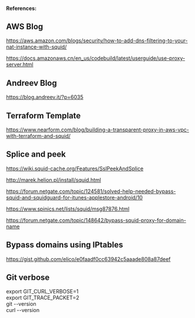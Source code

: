 #### References:

## AWS  Blog
https://aws.amazon.com/blogs/security/how-to-add-dns-filtering-to-your-nat-instance-with-squid/

https://docs.amazonaws.cn/en_us/codebuild/latest/userguide/use-proxy-server.html

## Andreev Blog
https://blog.andreev.it/?p=6035

## Terraform Template
https://www.nearform.com/blog/building-a-transparent-proxy-in-aws-vpc-with-terraform-and-squid/

## Splice and peek
https://wiki.squid-cache.org/Features/SslPeekAndSplice

http://marek.helion.pl/install/squid.html

https://forum.netgate.com/topic/124581/solved-help-needed-bypass-squid-and-squidguard-for-itunes-applestore-android/10

https://www.spinics.net/lists/squid/msg87876.html

https://forum.netgate.com/topic/148642/bypass-squid-proxy-for-domain-name

## Bypass domains using IPtables
https://gist.github.com/elico/e0faadf0cc63942c5aaade808a87deef

## Git verbose
export GIT_CURL_VERBOSE=1\
export GIT_TRACE_PACKET=2\
git --version\
curl --version

